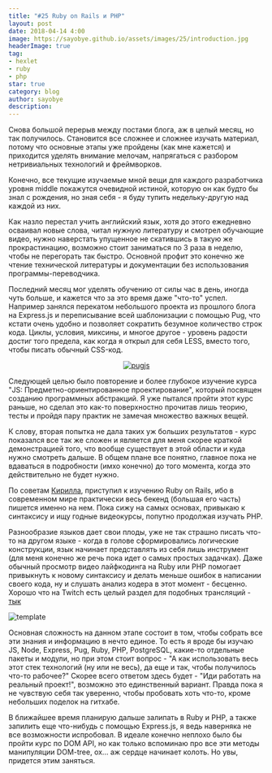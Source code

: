 ```yaml
---
title: "#25 Ruby on Rails и PHP"
layout: post
date: 2018-04-14 4:00
image: https://sayobye.github.io/assets/images/25/introduction.jpg
headerImage: true
tag:
- hexlet
- ruby
- php
star: true
category: blog
author: sayobye
description:
---
```


Снова большой перерыв между постами блога, аж в целый месяц, но так получилось. Становится все сложнее и сложнее изучать материал, потому что  основные этапы уже пройдены (как мне кажется) и приходится уделять внимание мелочам, напрягаться с разбором нетривиальных технологий и фреймворков. 

Конечно, все текущие изучаемые мной вещи для каждого разработчика уровня middle покажутся очевидной истиной, которую он как будто бы знал с рождения, но зная себя - я буду тупить недельку-другую над каждой из них. 

Как назло перестал учить английский язык, хотя до этого ежедневно осваивал новые слова, читал нужную литературу и смотрел обучающие видео, нужно наверстать упущенное не скатившись в такую же прокрастинацию, возможно стоит заниматься по 3 раза в неделю, чтобы не перегорать так быстро. Основной профит это конечно же чтение технической литературы и документации без использования программы-переводчика.

Последний месяц мог уделять обучению от силы час в день, иногда чуть больше, и кажется что за это время даже "что-то" успел. Например занялся перекатом небольшого проекта из прошлого блога на Express.js и переписывание всей шаблонизации с помощью Pug, что кстати очень удобно и позволяет сократить безумное количество строк кода. Циклы, условия, миксины, и многое другое - уровень радости достиг того предела, как когда я открыл для себя LESS, вместо того, чтобы писать обычный CSS-код.

<div style="text-align:center">
	<a href="https://pugjs.org/" target="_blank"> 
		<img src="https://sayobye.github.io/assets/images/25/pug.png" alt="pugjs" > 
	</a>
</div>

Следующей целью было повторение и более глубокое изучение курса "JS: Предметно-ориентированное проектирование", который посвящен созданию программных абстракций. Я уже пытался пройти этот курс раньше, но сделал это как-то поверхностно прочитав лишь теорию, тесты и пройдя пару практик не замечая множество важных вещей. 

К слову, вторая попытка не дала таких уж больших результатов - курс показался все так же сложен и является для меня скорее краткой демонстрацией того, что вообще существует в этой области и куда нужно смотреть дальше. В общем плане все понятно, главное пока не вдаваться в подробности (имхо конечно) до того момента, когда это действительно не будет нужно. 

По советам [Кирилла](https://moikrug.ru/mokevnin), приступил к изучению Ruby on Rails, ибо в современном мире практически весь бекенд (большая его часть) пишется именно на нем. Пока сижу на самых основах, привыкаю к синтаксису и ищу годные видеокурсы, попутно продолжая изучать PHP. 

Разнообразие языков дает свои плоды, уже не так страшно писать что-то на другом языке - когда в голове сформировались логические конструкции, язык начинает представлять из себя лишь инструмент (для меня конечно же речь пока идет о самых простых задачках). Даже обычный просмотр видео лайфкодинга на Ruby или PHP помогает привыкнуть к новому синтаксису и делать меньше ошибок в написании своего кода, ну и слушать анализ кодера в этот момент - бесценно. Хорошо что на Twitch есть целый раздел для подобных трансляций - [тык](https://www.twitch.tv/communities/programming)

![template](https://sayobye.github.io/assets/images/25/ruby.png)

Основная сложность на данном этапе состоит в том, чтобы собрать все эти знания и информацию в нечто единое. То есть я вроде бы изучаю JS, Node, Express, Pug, Ruby, PHP, PostgreSQL, какие-то отдельные пакеты и модули, но при этом стоит вопрос - "А как использовать весь этот стек технологий (ну или не весь), да еще и так, чтобы получилось что-то рабочее?" Скорее всего ответом здесь будет - "Иди работать на реальный проект!", возможно это единственный вариант. Правда пока я не чувствую себя так уверенно, чтобы пробовать хоть что-то, кроме небольших поделок на гитхабе.
 
В ближайшее время планирую дальше залипать в Ruby и PHP, а также запилить еще что-нибудь с помощью Express.js, я ведь наверняка не все возможности испробовал. В идеале конечно неплохо было бы пройти курс по DOM API, но как только вспоминаю про все эти методы манипуляции DOM-tree, ох... аж сердце начинает колоть. Но увы, придется этим заняться.







